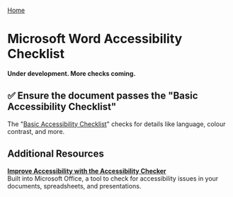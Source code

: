 [Home](https://cityssm.github.io/accessibility-toolbox/)

# Microsoft Word Accessibility Checklist

**Under development. More checks coming.**

## ✅ Ensure the document passes the "Basic Accessibility Checklist"

The "[Basic Accessibility Checklist](../basicAccessibilityChecklist/README.md)"
checks for details like language, colour contrast, and more.

## Additional Resources

[**Improve Accessibility with the Accessibility Checker**](https://support.microsoft.com/en-us/office/improve-accessibility-with-the-accessibility-checker-a16f6de0-2f39-4a2b-8bd8-5ad801426c7f)<br />
Built into Microsoft Office, a tool to check for accessibility issues
in your documents, spreadsheets, and presentations.
